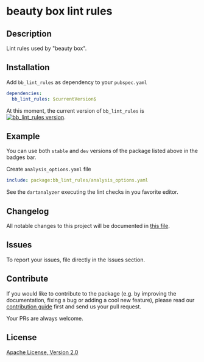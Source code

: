 # beauty box lint rules

<!-- [![Build Status](https://shields.io/github/workflow/status/Beauty-Box/flutter_bb_lint_rules/Analysis?logo=github&logoColor=white)](https://github.com/Beauty-Box/flutter_bb_lint_rules)
[![Pub Version](https://img.shields.io/pub/v/bb_lint_rules?logo=dart&logoColor=white)](https://pub.dev/packages/bb_lint_rules)
[![Pub Likes](https://badgen.net/pub/likes/bb_lint_rules)](https://pub.dev/packages/bb_lint_rules)
[![Pub popularity](https://badgen.net/pub/popularity/bb_lint_rules)](https://pub.dev/packages/bb_lint_rules/score)
![Dart Platform](https://badgen.net/pub/dart-platform/bb_lint_rules)
![Flutter Platform](https://badgen.net/pub/flutter-platform/bb_lint_rules) -->

<!-- This package is part of the [SurfGear](https://github.com/Beauty-Box/SurfGear) toolkit made by [beautybox](https://beautybox.ru). -->

<!-- [![Surf Lint Rules](https://i.ibb.co/D7ymVLp/Surf-Lint-Rules.png)](https://github.com/bbstudio/SurfGear) -->

## Description

Lint rules used by "beauty box".

## Installation

Add `bb_lint_rules` as dependency to your `pubspec.yaml`

```yaml
dependencies:
  bb_lint_rules: $currentVersion$
```

<p>At this moment, the current version of <code>bb_lint_rules</code> is <a href="https://pub.dev/packages/bb_lint_rules"><img style="vertical-align:bottom;" src="https://img.shields.io/pub/v/bb_lint_rules.svg" alt="bb_lint_rules version"></a>.</p>

## Example

You can use both `stable` and `dev` versions of the package listed above in the badges bar.

Create `analysis_options.yaml` file

```yaml
include: package:bb_lint_rules/analysis_options.yaml
```

See the `dartanalyzer` executing the lint checks in you favorite editor.

## Changelog

All notable changes to this project will be documented in [this file](./CHANGELOG.md).

## Issues

To report your issues, file directly in the Issues section.

## Contribute

If you would like to contribute to the package (e.g. by improving the documentation, fixing a bug or adding a cool new feature), please read our [contribution guide](./CONTRIBUTING.md) first and send us your pull request.

Your PRs are always welcome.

<!-- ## How to reach us

Please feel free to ask any questions about this package. Join our community chat on Telegram. We speak English and Russian.

[![Telegram](https://img.shields.io/badge/chat-on%20Telegram-blue.svg)](https://t.me/beautybox_ru) -->

## License

[Apache License, Version 2.0](https://www.apache.org/licenses/LICENSE-2.0)

